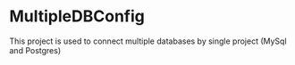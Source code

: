 # MultipleDBConfig
This project is used to connect multiple databases by single project (MySql and Postgres)

